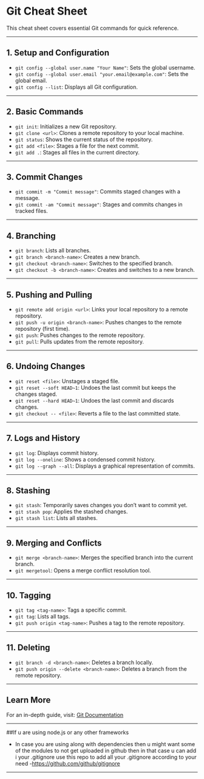 # Git Cheat Sheet

This cheat sheet covers essential Git commands for quick reference.

---

## 1. **Setup and Configuration**
- `git config --global user.name "Your Name"`: Sets the global username.
- `git config --global user.email "your.email@example.com"`: Sets the global email.
- `git config --list`: Displays all Git configuration.

---

## 2. **Basic Commands**
- `git init`: Initializes a new Git repository.
- `git clone <url>`: Clones a remote repository to your local machine.
- `git status`: Shows the current status of the repository.
- `git add <file>`: Stages a file for the next commit.
- `git add .`: Stages all files in the current directory.

---

## 3. **Commit Changes**
- `git commit -m "Commit message"`: Commits staged changes with a message.
- `git commit -am "Commit message"`: Stages and commits changes in tracked files.

---

## 4. **Branching**
- `git branch`: Lists all branches.
- `git branch <branch-name>`: Creates a new branch.
- `git checkout <branch-name>`: Switches to the specified branch.
- `git checkout -b <branch-name>`: Creates and switches to a new branch.

---

## 5. **Pushing and Pulling**
- `git remote add origin <url>`: Links your local repository to a remote repository.
- `git push -u origin <branch-name>`: Pushes changes to the remote repository (first time).
- `git push`: Pushes changes to the remote repository.
- `git pull`: Pulls updates from the remote repository.

---

## 6. **Undoing Changes**
- `git reset <file>`: Unstages a staged file.
- `git reset --soft HEAD~1`: Undoes the last commit but keeps the changes staged.
- `git reset --hard HEAD~1`: Undoes the last commit and discards changes.
- `git checkout -- <file>`: Reverts a file to the last committed state.

---

## 7. **Logs and History**
- `git log`: Displays commit history.
- `git log --oneline`: Shows a condensed commit history.
- `git log --graph --all`: Displays a graphical representation of commits.

---

## 8. **Stashing**
- `git stash`: Temporarily saves changes you don’t want to commit yet.
- `git stash pop`: Applies the stashed changes.
- `git stash list`: Lists all stashes.

---

## 9. **Merging and Conflicts**
- `git merge <branch-name>`: Merges the specified branch into the current branch.
- `git mergetool`: Opens a merge conflict resolution tool.

---

## 10. **Tagging**
- `git tag <tag-name>`: Tags a specific commit.
- `git tag`: Lists all tags.
- `git push origin <tag-name>`: Pushes a tag to the remote repository.

---

## 11. **Deleting**
- `git branch -d <branch-name>`: Deletes a branch locally.
- `git push origin --delete <branch-name>`: Deletes a branch from the remote repository.

---

## Learn More
For an in-depth guide, visit: [Git Documentation](https://git-scm.com/doc)

---

##If u are using node.js or any other frameworks
- In case you are using along with dependencies then u might want some of the modules to not get uploaded in github then in that case u can add i your .gitignore use this repo to add all your .gitignore according to your need 
-https://github.com/github/gitignore

 ---
